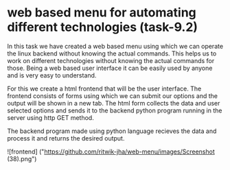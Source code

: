 # web based menu for automating different technologies (task-9.2)

In this task we have created a web based menu using which we can operate the linux backend without knowing the actual commands.
This helps us to work on different technologies without knowing the actual commands for those. Being a web based user interface it can be easily used by anyone and is very easy to understand.

For this we create a html frontend that will be the user interface. The frontend consists of forms using which we can submit our options and the output will be shown in a new tab.
The html form collects the data and user selected options and sends it to the backend python program running in the server using http GET method. 

The backend program made using python language recieves the data and process it and returns the desired output.


![frontend] ("https://github.com/ritwik-jha/web-menu/images/Screenshot (38).png")



